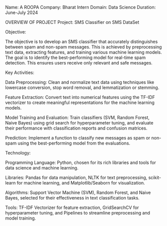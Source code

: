 Name: A ROOPA
Company: Bharat Intern 
Domain: Data Science
Duration: June-July 2024


OVERVIEW OF PROJECT 
Project: SMS Classifier on SMS DataSet

Objective:

The objective is to develop an SMS classifier that accurately distinguishes between spam and non-spam messages. This is achieved by preprocessing text data, extracting features, and training various machine learning models. The goal is to identify the best-performing model for real-time spam detection. This ensures users receive only relevant and safe messages.

Key Activities:

Data Preprocessing: Clean and normalize text data using techniques like lowercase conversion, stop word removal, and lemmatization or stemming.

Feature Extraction: Convert text into numerical features using the TF-IDF vectorizer to create meaningful representations for the machine learning models.

Model Training and Evaluation: Train classifiers (SVM, Random Forest, Naive Bayes) using grid search for hyperparameter tuning, and evaluate their performance with classification reports and confusion matrices.

Prediction: Implement a function to classify new messages as spam or non-spam using the best-performing model from the evaluations.

Technology:

Programming Language: Python, chosen for its rich libraries and tools for data science and machine learning.

Libraries: Pandas for data manipulation, NLTK for text preprocessing, scikit-learn for machine learning, and Matplotlib/Seaborn for visualization.

Algorithms: Support Vector Machine (SVM), Random Forest, and Naive Bayes, selected for their effectiveness in text classification tasks.

Tools: TF-IDF Vectorizer for feature extraction, GridSearchCV for hyperparameter tuning, and Pipelines to streamline preprocessing and model training.






